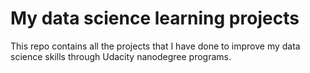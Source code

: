 # My data science learning projects

This repo contains all the projects that I have done to improve my data science skills through Udacity nanodegree programs.




